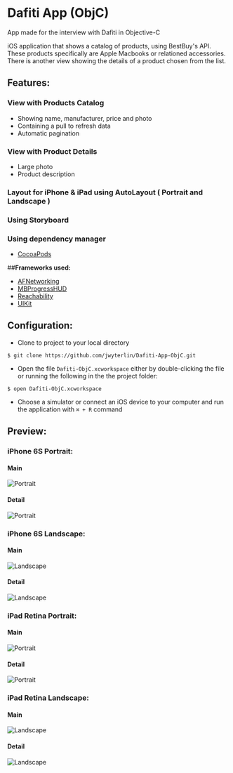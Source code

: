 # Dafiti App (ObjC)
App made for the interview with Dafiti in Objective-C

iOS application that shows a catalog of products, using BestBuy's API.
These products specifically are Apple Macbooks or relationed accessories.
There is another view showing the details of a product chosen from the list.

## Features:

### View with Products Catalog
- Showing name, manufacturer, price and photo
- Containing a pull to refresh data
- Automatic pagination

### View with Product Details
- Large photo
- Product description

### Layout for iPhone & iPad using AutoLayout ( Portrait and Landscape )

### Using Storyboard

### Using dependency manager
- [CocoaPods](https://cocoapods.org/)

##__Frameworks used:__

- [AFNetworking](https://github.com/AFNetworking/AFNetworking)
- [MBProgressHUD](https://github.com/jdg/MBProgressHUD)
- [Reachability](https://github.com/tonymillion/Reachability)
- [UIKit](https://developer.apple.com/library/ios/documentation/UIKit/Reference/UIKit_Framework/)

## Configuration:

- Clone to project to your local directory
```
$ git clone https://github.com/jwyterlin/Dafiti-App-ObjC.git
```
- Open the file `Dafiti-ObjC.xcworkspace` either by double-clicking the file or running the following in the the project folder:

```
$ open Dafiti-ObjC.xcworkspace
```
- Choose a simulator or connect an iOS device to your computer and run the application with  `⌘ + R` command

## Preview:

### iPhone 6S Portrait:

#### Main
![Portrait](https://github.com/jwyterlin/Dafiti-App-ObjC/blob/master/Screenshot/iPhone-6S-Portrait-Main.png)

#### Detail
![Portrait](https://github.com/jwyterlin/Dafiti-App-ObjC/blob/master/Screenshot/iPhone-6S-Portrait-Detail.png)

### iPhone 6S Landscape:

#### Main
![Landscape](https://github.com/jwyterlin/Dafiti-App-ObjC/blob/master/Screenshot/iPhone-6S-Landscape-Main.png)

#### Detail
![Landscape](https://github.com/jwyterlin/Dafiti-App-ObjC/blob/master/Screenshot/iPhone-6S-Landscape-Detail.png)

### iPad Retina Portrait:

#### Main
![Portrait](https://github.com/jwyterlin/Dafiti-App-ObjC/blob/master/Screenshot/iPad-Retina-Portrait-Main.png)

#### Detail
![Portrait](https://github.com/jwyterlin/Dafiti-App-ObjC/blob/master/Screenshot/iPad-Retina-Portrait-Detail.png)

### iPad Retina Landscape:

#### Main
![Landscape](https://github.com/jwyterlin/Dafiti-App-ObjC/blob/master/Screenshot/iPad-Retina-Landscape-Main.png)

#### Detail
![Landscape](https://github.com/jwyterlin/Dafiti-App-ObjC/blob/master/Screenshot/iPad-Retina-Landscape-Detail.png)

